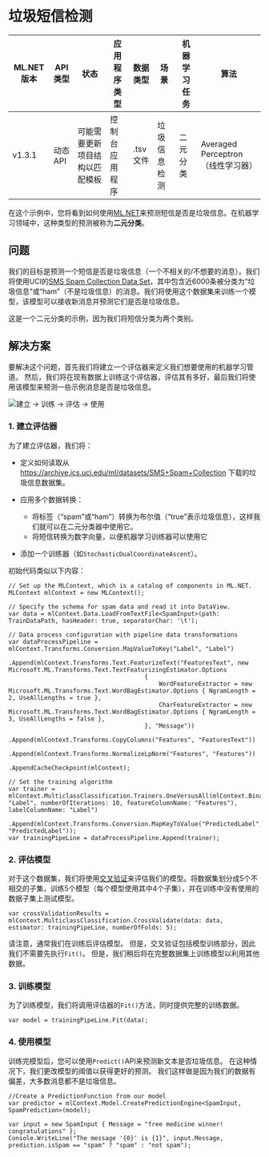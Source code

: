 # 垃圾短信检测

| ML.NET 版本 | API 类型          | 状态                        | 应用程序类型    | 数据类型 | 场景            | 机器学习任务                   | 算法                  |
|----------------|-------------------|-------------------------------|-------------|-----------|---------------------|---------------------------|-----------------------------|
| v1.3.1           | 动态API | 可能需要更新项目结构以匹配模板 | 控制台应用程序 | .tsv 文件 | 垃圾信息检测 | 二元分类 | Averaged Perceptron（线性学习器）|

在这个示例中，您将看到如何使用[ML.NET](https://www.microsoft.com/net/learn/apps/machine-learning-and-ai/ml-dotnet)来预测短信是否是垃圾信息。在机器学习领域中，这种类型的预测被称为**二元分类**。 

## 问题

我们的目标是预测一个短信是否是垃圾信息（一个不相关的/不想要的消息）。我们将使用UCI的[SMS Spam Collection Data Set](https://archive.ics.uci.edu/ml/datasets/SMS+Spam+Collection)，其中包含近6000条被分类为“垃圾信息”或“ham”（不是垃圾信息）的消息。我们将使用这个数据集来训练一个模型，该模型可以接收新消息并预测它们是否是垃圾信息。

这是一个二元分类的示例，因为我们将短信分类为两个类别。

## 解决方案
要解决这个问题，首先我们将建立一个评估器来定义我们想要使用的机器学习管道。 然后，我们将在现有数据上训练这个评估器，评估其有多好，最后我们将使用该模型来预测一些示例消息是否是垃圾信息。

![建立 -> 训练 -> 评估 -> 使用](../shared_content/modelpipeline.png)

### 1. 建立评估器

为了建立评估器，我们将：

* 定义如何读取从 https://archive.ics.uci.edu/ml/datasets/SMS+Spam+Collection 下载的垃圾信息数据集。 

* 应用多个数据转换：

    * 将标签（“spam”或“ham”）转换为布尔值（“true”表示垃圾信息），这样我们就可以在二元分类器中使用它。    
    * 将短信转换为数字向量，以便机器学习训练器可以使用它 
    
* 添加一个训练器（如`StochasticDualCoordinateAscent`）。

初始代码类似以下内容：

```CSharp
// Set up the MLContext, which is a catalog of components in ML.NET.
MLContext mlContext = new MLContext();

// Specify the schema for spam data and read it into DataView.
var data = mlContext.Data.LoadFromTextFile<SpamInput>(path: TrainDataPath, hasHeader: true, separatorChar: '\t');

// Data process configuration with pipeline data transformations 
var dataProcessPipeline = mlContext.Transforms.Conversion.MapValueToKey("Label", "Label")
                                      .Append(mlContext.Transforms.Text.FeaturizeText("FeaturesText", new Microsoft.ML.Transforms.Text.TextFeaturizingEstimator.Options
                                      {
                                          WordFeatureExtractor = new Microsoft.ML.Transforms.Text.WordBagEstimator.Options { NgramLength = 2, UseAllLengths = true },
                                          CharFeatureExtractor = new Microsoft.ML.Transforms.Text.WordBagEstimator.Options { NgramLength = 3, UseAllLengths = false },
                                      }, "Message"))
                                      .Append(mlContext.Transforms.CopyColumns("Features", "FeaturesText"))
                                      .Append(mlContext.Transforms.NormalizeLpNorm("Features", "Features"))
                                      .AppendCacheCheckpoint(mlContext);

// Set the training algorithm 
var trainer = mlContext.MulticlassClassification.Trainers.OneVersusAll(mlContext.BinaryClassification.Trainers.AveragedPerceptron(labelColumnName: "Label", numberOfIterations: 10, featureColumnName: "Features"), labelColumnName: "Label")
                                      .Append(mlContext.Transforms.Conversion.MapKeyToValue("PredictedLabel", "PredictedLabel"));
var trainingPipeLine = dataProcessPipeline.Append(trainer);
```

### 2. 评估模型

对于这个数据集，我们将使用[交叉验证](https://en.wikipedia.org/wiki/Cross-validation_(statistics))来评估我们的模型。将数据集划分成5个不相交的子集，训练5个模型（每个模型使用其中4个子集），并在训练中没有使用的数据子集上测试模型。

```CSharp
var crossValidationResults = mlContext.MulticlassClassification.CrossValidate(data: data, estimator: trainingPipeLine, numberOfFolds: 5);
```

请注意，通常我们在训练后评估模型。 但是，交叉验证包括模型训练部分，因此我们不需要先执行`Fit()`。 但是，我们稍后将在完整数据集上训练模型以利用其他数据。

### 3. 训练模型
为了训练模型，我们将调用评估器的`Fit()`方法，同时提供完整的训练数据。

```CSharp
var model = trainingPipeLine.Fit(data);
```

### 4. 使用模型

训练完模型后，您可以使用`Predict()`API来预测新文本是否垃圾信息。 在这种情况下，我们更改模型的阈值以获得更好的预测。 我们这样做是因为我们的数据有偏差，大多数消息都不是垃圾信息。

```CSharp
//Create a PredictionFunction from our model 
var predictor = mlContext.Model.CreatePredictionEngine<SpamInput, SpamPrediction>(model);

var input = new SpamInput { Message = "free medicine winner! congratulations" };
Console.WriteLine("The message '{0}' is {1}", input.Message, prediction.isSpam == "spam" ? "spam" : "not spam");

```
